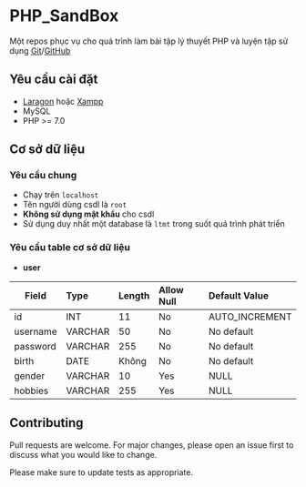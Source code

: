 # PHP_SandBox
Một repos phục vụ cho quá trình làm bài tập lý thuyết PHP và luyện tập sử dụng [Git](https://git-scm.com/)/[GitHub](https://github.com/)

## Yêu cầu cài đặt
- [Laragon](https://laragon.org/) hoặc [Xampp](https://www.apachefriends.org/download.html)
- MySQL
- PHP >= 7.0
## Cơ sở dữ liệu
### Yêu cầu chung
- Chạy trên `localhost`
- Tên người dùng csdl là `root`
- **Không sử dụng mật khẩu** cho csdl
- Sử dụng duy nhất một database là `ltmt` trong suốt quá trình phát triển
### Yêu cầu table cơ sở dữ liệu
- **user**

| Field|Type |Length |Allow Null |Default Value |
|------|:---|:-----|:----------|:------------|
| id | INT | 11 | No | AUTO_INCREMENT |
| username | VARCHAR | 50 | No | No default |
| password | VARCHAR | 255 | No | No default |
| birth | DATE | Không | No | No default |
| gender | VARCHAR | 10 | Yes | NULL |
| hobbies | VARCHAR | 255 | Yes | NULL |

## Contributing
Pull requests are welcome. For major changes, please open an issue first to discuss what you would like to change.

Please make sure to update tests as appropriate.
